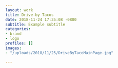 ```yaml
---
layout: work
title: Drive-by Tacos
date: 2018-11-24 17:35:08 -0800
subtitle: Example subtitle
categories:
- brand
- logo
profiles: []
images:
- "/uploads/2018/11/25/DriveByTacoMainPage.jpg"

---
```

